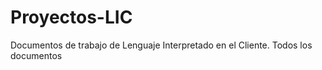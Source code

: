 Proyectos-LIC
=============

Documentos de trabajo de Lenguaje Interpretado en el Cliente.
Todos los documentos
